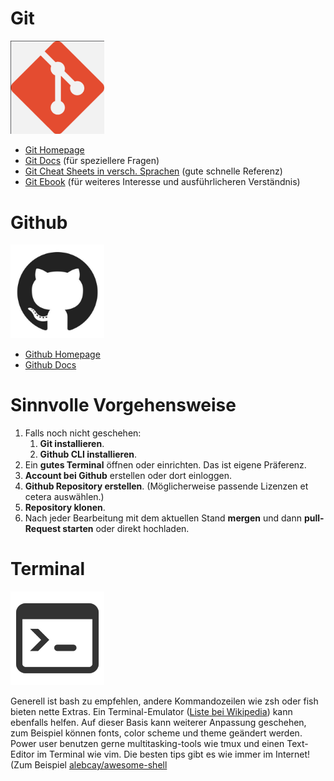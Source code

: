 # Git

<img src="logo.png" alt="logo" width="150"/>

- [Git Homepage](https://git-scm.com)
- [Git Docs](https://git-scm.com/docs) (für speziellere Fragen)
- [Git Cheat Sheets in versch. Sprachen](https://training.github.com) (gute schnelle Referenz)
- [Git Ebook](https://git-scm.com/book/en/v2) (für weiteres Interesse und ausführlicheren Verständnis)

# Github

<img src="logo2.jpg" alt="logo2" width="150"/>

- [Github Homepage](https://www.github.com)
- [Github Docs](https://docs.github.com/en)

# Sinnvolle Vorgehensweise

1. Falls noch nicht geschehen: 
    1. **Git installieren**.
    2. **Github CLI installieren**.
2. Ein **gutes Terminal** öffnen oder einrichten. Das ist eigene Präferenz.
3. **Account bei Github** erstellen oder dort einloggen.
4. **Github Repository erstellen**. (Möglicherweise passende Lizenzen et cetera auswählen.)
5. **Repository klonen**.
6. Nach jeder Bearbeitung mit dem aktuellen Stand **mergen** und dann **pull-Request starten** oder direkt hochladen.

# Terminal

<img src="logo3.jpg" alt="logo3" width="150"/>

Generell ist bash zu empfehlen, andere Kommandozeilen wie zsh oder fish bieten nette Extras.
Ein Terminal-Emulator ([Liste bei Wikipedia](https://en.m.wikipedia.org/wiki/List_of_terminal_emulators)) kann ebenfalls helfen.
Auf dieser Basis kann weiterer Anpassung geschehen, zum Beispiel können fonts, color scheme und theme geändert werden.
Power user benutzen gerne multitasking-tools wie tmux und einen Text-Editor im Terminal wie vim.
Die besten tips gibt es wie immer im Internet! (Zum Beispiel [alebcay/awesome-shell](https://github.com/alebcay/awesome-shell)
